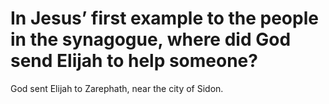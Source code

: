 # In Jesus’ first example to the people in the synagogue, where did God send Elijah to help someone?

God sent Elijah to Zarephath, near the city of Sidon.
